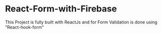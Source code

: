 # React-Form-with-Firebase
This Project is fully built with ReactJs and for Form Validation is done using "React-hook-form" 
